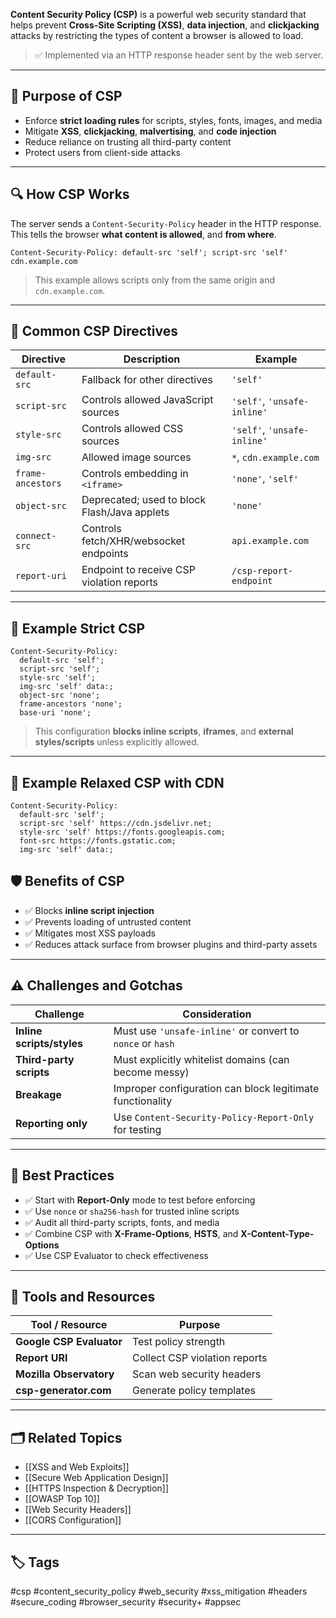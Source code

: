 **Content Security Policy (CSP)** is a powerful web security standard that helps prevent **Cross-Site Scripting (XSS)**, **data injection**, and **clickjacking** attacks by restricting the types of content a browser is allowed to load.

> ✅ Implemented via an HTTP response header sent by the web server.

---

## 🎯 Purpose of CSP

- Enforce **strict loading rules** for scripts, styles, fonts, images, and media
- Mitigate **XSS**, **clickjacking**, **malvertising**, and **code injection**
- Reduce reliance on trusting all third-party content
- Protect users from client-side attacks

---

## 🔍 How CSP Works

The server sends a `Content-Security-Policy` header in the HTTP response.  
This tells the browser **what content is allowed**, and **from where**.

```http
Content-Security-Policy: default-src 'self'; script-src 'self' cdn.example.com
```

> This example allows scripts only from the same origin and `cdn.example.com`.

---

## 🧩 Common CSP Directives

|Directive|Description|Example|
|---|---|---|
|`default-src`|Fallback for other directives|`'self'`|
|`script-src`|Controls allowed JavaScript sources|`'self'`, `'unsafe-inline'`|
|`style-src`|Controls allowed CSS sources|`'self'`, `'unsafe-inline'`|
|`img-src`|Allowed image sources|`*`, `cdn.example.com`|
|`frame-ancestors`|Controls embedding in `<iframe>`|`'none'`, `'self'`|
|`object-src`|Deprecated; used to block Flash/Java applets|`'none'`|
|`connect-src`|Controls fetch/XHR/websocket endpoints|`api.example.com`|
|`report-uri`|Endpoint to receive CSP violation reports|`/csp-report-endpoint`|

---

## 🔐 Example Strict CSP
```
Content-Security-Policy:
  default-src 'self';
  script-src 'self';
  style-src 'self';
  img-src 'self' data:;
  object-src 'none';
  frame-ancestors 'none';
  base-uri 'none';
```

> This configuration **blocks inline scripts**, **iframes**, and **external styles/scripts** unless explicitly allowed.

---

## 🧪 Example Relaxed CSP with CDN
```
Content-Security-Policy:
  default-src 'self';
  script-src 'self' https://cdn.jsdelivr.net;
  style-src 'self' https://fonts.googleapis.com;
  font-src https://fonts.gstatic.com;
  img-src 'self' data:;
```

## 🛡️ Benefits of CSP

- ✅ Blocks **inline script injection**
- ✅ Prevents loading of untrusted content
- ✅ Mitigates most XSS payloads
- ✅ Reduces attack surface from browser plugins and third-party assets

---

## ⚠️ Challenges and Gotchas

|Challenge|Consideration|
|---|---|
|**Inline scripts/styles**|Must use `'unsafe-inline'` or convert to `nonce` or `hash`|
|**Third-party scripts**|Must explicitly whitelist domains (can become messy)|
|**Breakage**|Improper configuration can block legitimate functionality|
|**Reporting only**|Use `Content-Security-Policy-Report-Only` for testing|

---

## 🧠 Best Practices

- ✅ Start with **Report-Only** mode to test before enforcing
- ✅ Use `nonce` or `sha256-hash` for trusted inline scripts
- ✅ Audit all third-party scripts, fonts, and media
- ✅ Combine CSP with **X-Frame-Options**, **HSTS**, and **X-Content-Type-Options**
- ✅ Use CSP Evaluator to check effectiveness

---

## 🧰 Tools and Resources

|Tool / Resource|Purpose|
|---|---|
|**Google CSP Evaluator**|Test policy strength|
|**Report URI**|Collect CSP violation reports|
|**Mozilla Observatory**|Scan web security headers|
|**csp-generator.com**|Generate policy templates|

---

## 🗂 Related Topics

- [[XSS and Web Exploits]]
- [[Secure Web Application Design]]
- [[HTTPS Inspection & Decryption]]
- [[OWASP Top 10]]
- [[Web Security Headers]]
- [[CORS Configuration]]

---

## 🏷 Tags

#csp #content_security_policy #web_security #xss_mitigation #headers #secure_coding #browser_security #security+ #appsec
